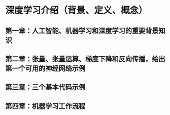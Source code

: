 # 深度学习介绍（背景、定义、概念）
## 第一章：人工智能、机器学习和深度学习的重要背景知识
## 第二章：张量、张量运算、梯度下降和反向传播，给出第一个可用的神经网络示例
## 第三章：三个基本代码示例
## 第四章：机器学习工作流程
